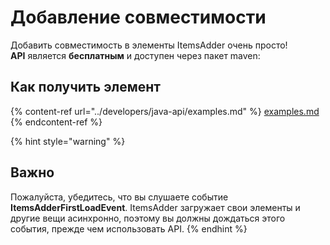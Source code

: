 # Добавление совместимости

Добавить совместимость в элементы ItemsAdder очень просто!  
**API** является **бесплатным** и доступен через пакет maven:

## Как получить элемент

{% content-ref url="../developers/java-api/examples.md" %}
[examples.md](../developers/java-api/examples.md)
{% endcontent-ref %}

{% hint style="warning" %}
## Важно

Пожалуйста, убедитесь, что вы слушаете событие **ItemsAdderFirstLoadEvent**. ItemsAdder загружает свои элементы и другие вещи асинхронно, поэтому вы должны дождаться этого события, прежде чем использовать API.
{% endhint %}
